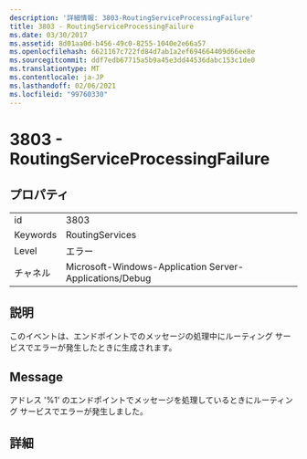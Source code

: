 ```yaml
---
description: '詳細情報: 3803-RoutingServiceProcessingFailure'
title: 3803 - RoutingServiceProcessingFailure
ms.date: 03/30/2017
ms.assetid: 8d01aa0d-b456-49c0-8255-1040e2e66a57
ms.openlocfilehash: 6621167c722fd84d7ab1a2ef694664409d66ee8e
ms.sourcegitcommit: ddf7edb67715a5b9a45e3dd44536dabc153c1de0
ms.translationtype: MT
ms.contentlocale: ja-JP
ms.lasthandoff: 02/06/2021
ms.locfileid: "99760330"
---
```

# <a name="3803---routingserviceprocessingfailure"></a>3803 - RoutingServiceProcessingFailure

## <a name="properties"></a>プロパティ  
  
|||  
|-|-|  
|id|3803|  
|Keywords|RoutingServices|  
|Level|エラー|  
|チャネル|Microsoft-Windows-Application Server-Applications/Debug|  
  
## <a name="description"></a>説明  

 このイベントは、エンドポイントでのメッセージの処理中にルーティング サービスでエラーが発生したときに生成されます。  
  
## <a name="message"></a>Message  

 アドレス '%1' のエンドポイントでメッセージを処理しているときにルーティング サービスでエラーが発生しました。  
  
## <a name="details"></a>詳細

